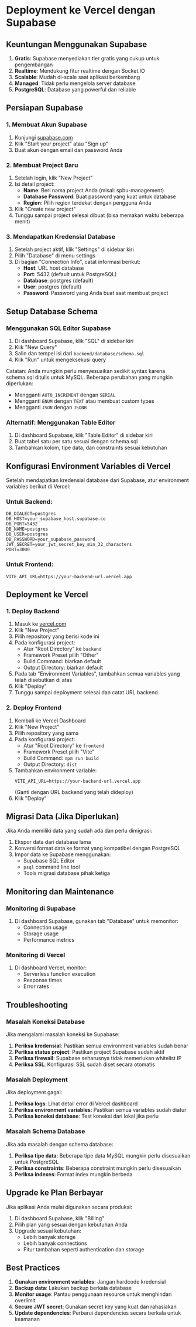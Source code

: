 # Deployment ke Vercel dengan Supabase

## Keuntungan Menggunakan Supabase

1. **Gratis**: Supabase menyediakan tier gratis yang cukup untuk pengembangan
2. **Realtime**: Mendukung fitur realtime dengan Socket.IO
3. **Scalable**: Mudah di-scale saat aplikasi berkembang
4. **Managed**: Tidak perlu mengelola server database
5. **PostgreSQL**: Database yang powerful dan reliable

## Persiapan Supabase

### 1. Membuat Akun Supabase

1. Kunjungi [supabase.com](https://supabase.com)
2. Klik "Start your project" atau "Sign up"
3. Buat akun dengan email dan password Anda

### 2. Membuat Project Baru

1. Setelah login, klik "New Project"
2. Isi detail project:
   - **Name**: Beri nama project Anda (misal: spbu-management)
   - **Database Password**: Buat password yang kuat untuk database
   - **Region**: Pilih region terdekat dengan pengguna Anda
3. Klik "Create new project"
4. Tunggu sampai project selesai dibuat (bisa memakan waktu beberapa menit)

### 3. Mendapatkan Kredensial Database

1. Setelah project aktif, klik "Settings" di sidebar kiri
2. Pilih "Database" di menu settings
3. Di bagian "Connection Info", catat informasi berikut:
   - **Host**: URL host database
   - **Port**: 5432 (default untuk PostgreSQL)
   - **Database**: postgres (default)
   - **User**: postgres (default)
   - **Password**: Password yang Anda buat saat membuat project

## Setup Database Schema

### Menggunakan SQL Editor Supabase

1. Di dashboard Supabase, klik "SQL" di sidebar kiri
2. Klik "New Query"
3. Salin dan tempel isi dari `backend/database/schema.sql`
4. Klik "Run" untuk mengeksekusi query

Catatan: Anda mungkin perlu menyesuaikan sedikit syntax karena schema.sql ditulis untuk MySQL. Beberapa perubahan yang mungkin diperlukan:
- Mengganti `AUTO_INCREMENT` dengan `SERIAL`
- Mengganti `ENUM` dengan `TEXT` atau membuat custom types
- Mengganti `JSON` dengan `JSONB`

### Alternatif: Menggunakan Table Editor

1. Di dashboard Supabase, klik "Table Editor" di sidebar kiri
2. Buat tabel satu per satu sesuai dengan schema.sql
3. Tambahkan kolom, tipe data, dan constraints sesuai kebutuhan

## Konfigurasi Environment Variables di Vercel

Setelah mendapatkan kredensial database dari Supabase, atur environment variables berikut di Vercel:

### Untuk Backend:
```
DB_DIALECT=postgres
DB_HOST=your_supabase_host.supabase.co
DB_PORT=5432
DB_NAME=postgres
DB_USER=postgres
DB_PASSWORD=your_supabase_password
JWT_SECRET=your_jwt_secret_key_min_32_characters
PORT=3000
```

### Untuk Frontend:
```
VITE_API_URL=https://your-backend-url.vercel.app
```

## Deployment ke Vercel

### 1. Deploy Backend

1. Masuk ke [vercel.com](https://vercel.com)
2. Klik "New Project"
3. Pilih repository yang berisi kode ini
4. Pada konfigurasi project:
   - Atur "Root Directory" ke `backend`
   - Framework Preset pilih "Other"
   - Build Command: biarkan default
   - Output Directory: biarkan default
5. Pada tab "Environment Variables", tambahkan semua variables yang telah disebutkan di atas
6. Klik "Deploy"
7. Tunggu sampai deployment selesai dan catat URL backend

### 2. Deploy Frontend

1. Kembali ke Vercel Dashboard
2. Klik "New Project"
3. Pilih repository yang sama
4. Pada konfigurasi project:
   - Atur "Root Directory" ke `frontend`
   - Framework Preset pilih "Vite"
   - Build Command: `npm run build`
   - Output Directory: `dist`
5. Tambahkan environment variable:
   ```
   VITE_API_URL=https://your-backend-url.vercel.app
   ```
   (Ganti dengan URL backend yang telah dideploy)
6. Klik "Deploy"

## Migrasi Data (Jika Diperlukan)

Jika Anda memiliki data yang sudah ada dan perlu dimigrasi:

1. Ekspor data dari database lama
2. Konversi format data ke format yang kompatibel dengan PostgreSQL
3. Impor data ke Supabase menggunakan:
   - Supabase SQL Editor
   - `psql` command line tool
   - Tools migrasi database pihak ketiga

## Monitoring dan Maintenance

### Monitoring di Supabase

1. Di dashboard Supabase, gunakan tab "Database" untuk memonitor:
   - Connection usage
   - Storage usage
   - Performance metrics

### Monitoring di Vercel

1. Di dashboard Vercel, monitor:
   - Serverless function execution
   - Response times
   - Error rates

## Troubleshooting

### Masalah Koneksi Database

Jika mengalami masalah koneksi ke Supabase:

1. **Periksa kredensial**: Pastikan semua environment variables sudah benar
2. **Periksa status project**: Pastikan project Supabase sudah aktif
3. **Periksa firewall**: Supabase seharusnya tidak memerlukan whitelist IP
4. **Periksa SSL**: Konfigurasi SSL sudah diset secara otomatis

### Masalah Deployment

Jika deployment gagal:

1. **Periksa logs**: Lihat detail error di Vercel dashboard
2. **Periksa environment variables**: Pastikan semua variables sudah diatur
3. **Periksa koneksi database**: Test koneksi dari lokal jika perlu

### Masalah Schema Database

Jika ada masalah dengan schema database:

1. **Periksa tipe data**: Beberapa tipe data MySQL mungkin perlu disesuaikan untuk PostgreSQL
2. **Periksa constraints**: Beberapa constraint mungkin perlu disesuaikan
3. **Periksa indexes**: Format index mungkin berbeda

## Upgrade ke Plan Berbayar

Jika aplikasi Anda mulai digunakan secara produksi:

1. Di dashboard Supabase, klik "Billing"
2. Pilih plan yang sesuai dengan kebutuhan Anda
3. Upgrade sesuai kebutuhan:
   - Lebih banyak storage
   - Lebih banyak connections
   - Fitur tambahan seperti authentication dan storage

## Best Practices

1. **Gunakan environment variables**: Jangan hardcode kredensial
2. **Backup data**: Lakukan backup berkala database
3. **Monitor usage**: Pantau penggunaan resource untuk menghindari overlimit
4. **Secure JWT secret**: Gunakan secret key yang kuat dan rahasiakan
5. **Update dependencies**: Perbarui dependencies secara berkala untuk keamanan